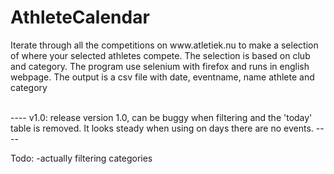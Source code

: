 # AthleteCalendar
<p>Iterate through all the competitions on www.atletiek.nu to make a selection of where your selected athletes compete. The selection is based on club and category. 
The program use selenium with firefox and runs in english webpage.
The output is a csv file with date, eventname, name athlete and category</p><br>
----
v1.0: release version 1.0, can be buggy when filtering and the 'today' table is removed. It looks steady when using on days there are no events.
----
<p>
Todo:
-actually filtering categories

